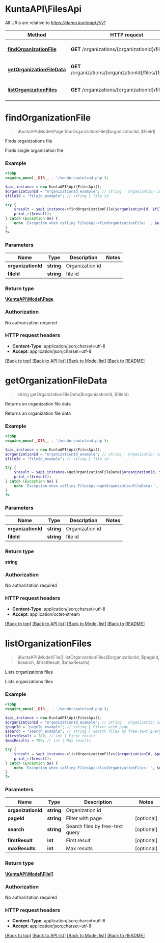 # KuntaAPI\FilesApi

All URIs are relative to *https://demo.kuntaapi.fi/v1*

Method | HTTP request | Description
------------- | ------------- | -------------
[**findOrganizationFile**](FilesApi.md#findOrganizationFile) | **GET** /organizations/{organizationId}/files/{fileId} | Finds organizations file
[**getOrganizationFileData**](FilesApi.md#getOrganizationFileData) | **GET** /organizations/{organizationId}/files/{fileId}/data | Returns an organization file data
[**listOrganizationFiles**](FilesApi.md#listOrganizationFiles) | **GET** /organizations/{organizationId}/files | Lists organizations files


# **findOrganizationFile**
> \KuntaAPI\Model\Page findOrganizationFile($organizationId, $fileId)

Finds organizations file

Finds single organization file

### Example
```php
<?php
require_once(__DIR__ . '/vendor/autoload.php');

$api_instance = new KuntaAPI\Api\FilesApi();
$organizationId = "organizationId_example"; // string | Organization id
$fileId = "fileId_example"; // string | file id

try {
    $result = $api_instance->findOrganizationFile($organizationId, $fileId);
    print_r($result);
} catch (Exception $e) {
    echo 'Exception when calling FilesApi->findOrganizationFile: ', $e->getMessage(), PHP_EOL;
}
?>
```

### Parameters

Name | Type | Description  | Notes
------------- | ------------- | ------------- | -------------
 **organizationId** | **string**| Organization id |
 **fileId** | **string**| file id |

### Return type

[**\KuntaAPI\Model\Page**](../Model/Page.md)

### Authorization

No authorization required

### HTTP request headers

 - **Content-Type**: application/json;charset=utf-8
 - **Accept**: application/json;charset=utf-8

[[Back to top]](#) [[Back to API list]](../../README.md#documentation-for-api-endpoints) [[Back to Model list]](../../README.md#documentation-for-models) [[Back to README]](../../README.md)

# **getOrganizationFileData**
> string getOrganizationFileData($organizationId, $fileId)

Returns an organization file data

Returns an organization file data

### Example
```php
<?php
require_once(__DIR__ . '/vendor/autoload.php');

$api_instance = new KuntaAPI\Api\FilesApi();
$organizationId = "organizationId_example"; // string | Organization id
$fileId = "fileId_example"; // string | file id

try {
    $result = $api_instance->getOrganizationFileData($organizationId, $fileId);
    print_r($result);
} catch (Exception $e) {
    echo 'Exception when calling FilesApi->getOrganizationFileData: ', $e->getMessage(), PHP_EOL;
}
?>
```

### Parameters

Name | Type | Description  | Notes
------------- | ------------- | ------------- | -------------
 **organizationId** | **string**| Organization id |
 **fileId** | **string**| file id |

### Return type

**string**

### Authorization

No authorization required

### HTTP request headers

 - **Content-Type**: application/json;charset=utf-8
 - **Accept**: application/octet-stream

[[Back to top]](#) [[Back to API list]](../../README.md#documentation-for-api-endpoints) [[Back to Model list]](../../README.md#documentation-for-models) [[Back to README]](../../README.md)

# **listOrganizationFiles**
> \KuntaAPI\Model\File[] listOrganizationFiles($organizationId, $pageId, $search, $firstResult, $maxResults)

Lists organizations files

Lists organizations files

### Example
```php
<?php
require_once(__DIR__ . '/vendor/autoload.php');

$api_instance = new KuntaAPI\Api\FilesApi();
$organizationId = "organizationId_example"; // string | Organization id
$pageId = "pageId_example"; // string | Filter with page
$search = "search_example"; // string | Search files by free-text query
$firstResult = 789; // int | First result
$maxResults = 789; // int | Max results

try {
    $result = $api_instance->listOrganizationFiles($organizationId, $pageId, $search, $firstResult, $maxResults);
    print_r($result);
} catch (Exception $e) {
    echo 'Exception when calling FilesApi->listOrganizationFiles: ', $e->getMessage(), PHP_EOL;
}
?>
```

### Parameters

Name | Type | Description  | Notes
------------- | ------------- | ------------- | -------------
 **organizationId** | **string**| Organization id |
 **pageId** | **string**| Filter with page | [optional]
 **search** | **string**| Search files by free-text query | [optional]
 **firstResult** | **int**| First result | [optional]
 **maxResults** | **int**| Max results | [optional]

### Return type

[**\KuntaAPI\Model\File[]**](../Model/File.md)

### Authorization

No authorization required

### HTTP request headers

 - **Content-Type**: application/json;charset=utf-8
 - **Accept**: application/json;charset=utf-8

[[Back to top]](#) [[Back to API list]](../../README.md#documentation-for-api-endpoints) [[Back to Model list]](../../README.md#documentation-for-models) [[Back to README]](../../README.md)

